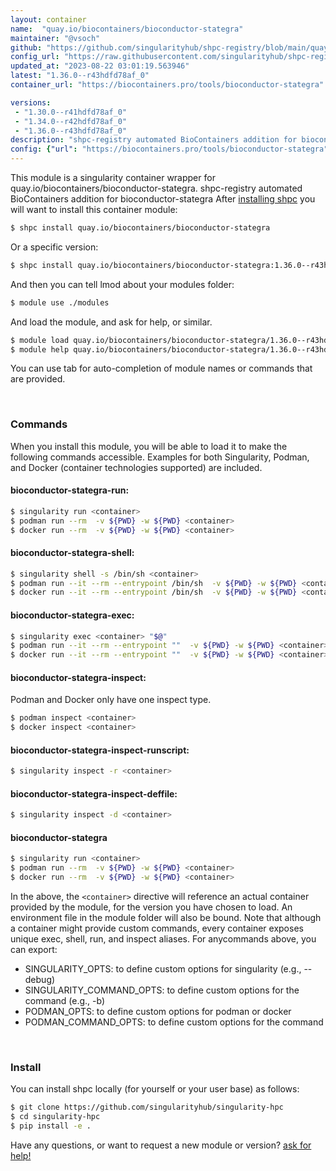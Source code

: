```yaml
---
layout: container
name:  "quay.io/biocontainers/bioconductor-stategra"
maintainer: "@vsoch"
github: "https://github.com/singularityhub/shpc-registry/blob/main/quay.io/biocontainers/bioconductor-stategra/container.yaml"
config_url: "https://raw.githubusercontent.com/singularityhub/shpc-registry/main/quay.io/biocontainers/bioconductor-stategra/container.yaml"
updated_at: "2023-08-22 03:01:19.563946"
latest: "1.36.0--r43hdfd78af_0"
container_url: "https://biocontainers.pro/tools/bioconductor-stategra"

versions:
 - "1.30.0--r41hdfd78af_0"
 - "1.34.0--r42hdfd78af_0"
 - "1.36.0--r43hdfd78af_0"
description: "shpc-registry automated BioContainers addition for bioconductor-stategra"
config: {"url": "https://biocontainers.pro/tools/bioconductor-stategra", "maintainer": "@vsoch", "description": "shpc-registry automated BioContainers addition for bioconductor-stategra", "latest": {"1.36.0--r43hdfd78af_0": "sha256:24d775941b7c2525753a1e63bda3ad782dd0b70a86a8b5df81b1cd6e9e5a1385"}, "tags": {"1.30.0--r41hdfd78af_0": "sha256:208584d968acf7e426c7478f09fff71be3daef57b467831ef413df23293d6288", "1.34.0--r42hdfd78af_0": "sha256:abccfbf82dbd8e4b040654777b8a245fb51876eea0994ea5c44141bd66419fd0", "1.36.0--r43hdfd78af_0": "sha256:24d775941b7c2525753a1e63bda3ad782dd0b70a86a8b5df81b1cd6e9e5a1385"}, "docker": "quay.io/biocontainers/bioconductor-stategra"}
---
```


This module is a singularity container wrapper for quay.io/biocontainers/bioconductor-stategra.
shpc-registry automated BioContainers addition for bioconductor-stategra
After [installing shpc](#install) you will want to install this container module:


```bash
$ shpc install quay.io/biocontainers/bioconductor-stategra
```

Or a specific version:

```bash
$ shpc install quay.io/biocontainers/bioconductor-stategra:1.36.0--r43hdfd78af_0
```

And then you can tell lmod about your modules folder:

```bash
$ module use ./modules
```

And load the module, and ask for help, or similar.

```bash
$ module load quay.io/biocontainers/bioconductor-stategra/1.36.0--r43hdfd78af_0
$ module help quay.io/biocontainers/bioconductor-stategra/1.36.0--r43hdfd78af_0
```

You can use tab for auto-completion of module names or commands that are provided.

<br>

### Commands

When you install this module, you will be able to load it to make the following commands accessible.
Examples for both Singularity, Podman, and Docker (container technologies supported) are included.

#### bioconductor-stategra-run:

```bash
$ singularity run <container>
$ podman run --rm  -v ${PWD} -w ${PWD} <container>
$ docker run --rm  -v ${PWD} -w ${PWD} <container>
```

#### bioconductor-stategra-shell:

```bash
$ singularity shell -s /bin/sh <container>
$ podman run --it --rm --entrypoint /bin/sh  -v ${PWD} -w ${PWD} <container>
$ docker run --it --rm --entrypoint /bin/sh  -v ${PWD} -w ${PWD} <container>
```

#### bioconductor-stategra-exec:

```bash
$ singularity exec <container> "$@"
$ podman run --it --rm --entrypoint ""  -v ${PWD} -w ${PWD} <container> "$@"
$ docker run --it --rm --entrypoint ""  -v ${PWD} -w ${PWD} <container> "$@"
```

#### bioconductor-stategra-inspect:

Podman and Docker only have one inspect type.

```bash
$ podman inspect <container>
$ docker inspect <container>
```

#### bioconductor-stategra-inspect-runscript:

```bash
$ singularity inspect -r <container>
```

#### bioconductor-stategra-inspect-deffile:

```bash
$ singularity inspect -d <container>
```



#### bioconductor-stategra

```bash
$ singularity run <container>
$ podman run --rm  -v ${PWD} -w ${PWD} <container>
$ docker run --rm  -v ${PWD} -w ${PWD} <container>
```


In the above, the `<container>` directive will reference an actual container provided
by the module, for the version you have chosen to load. An environment file in the
module folder will also be bound. Note that although a container
might provide custom commands, every container exposes unique exec, shell, run, and
inspect aliases. For anycommands above, you can export:

 - SINGULARITY_OPTS: to define custom options for singularity (e.g., --debug)
 - SINGULARITY_COMMAND_OPTS: to define custom options for the command (e.g., -b)
 - PODMAN_OPTS: to define custom options for podman or docker
 - PODMAN_COMMAND_OPTS: to define custom options for the command

<br>

### Install

You can install shpc locally (for yourself or your user base) as follows:

```bash
$ git clone https://github.com/singularityhub/singularity-hpc
$ cd singularity-hpc
$ pip install -e .
```

Have any questions, or want to request a new module or version? [ask for help!](https://github.com/singularityhub/singularity-hpc/issues)